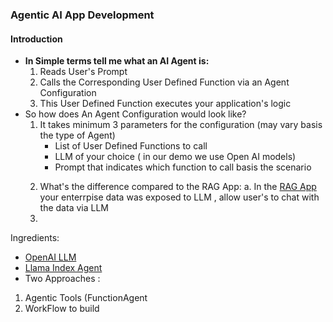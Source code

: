 ### Agentic AI App Development
#### Introduction
<ul>
<li><b>In Simple terms tell me what an AI Agent is:</b>
  <ol>
   <li>Reads User's Prompt</li>
   <li>Calls the Corresponding User Defined Function via an Agent Configuration</li>
   <li>This User Defined Function executes your application's logic</li>
  </ol>
 <li>So how does An Agent Configuration would look like?
     <ol>
       <li>
         It takes minimum 3 parameters for the configuration (may vary basis the type of Agent)
          <ul>
              <li>List of User Defined Functions to call</li>
              <li>LLM of your choice ( in our demo we use Open AI models)</li>
              <li>Prompt that indicates which function to call basis the scenario</li>
          </ul>         
       </li>
     </ol>
   </li>
    
   2. What's the difference compared to the RAG App:
   a. In the [RAG App](https://github.com/tarriqferrosekhan/AI_DEV/tree/main/01_rag_data_app/HelpMate.AI.Books) your enterrpise data was exposed to LLM , allow user's to chat with the data via LLM
3.  
</ul>

Ingredients: 
- [OpenAI LLM](https://platform.openai.com/docs/models)
- [Llama Index Agent](https://docs.llamaindex.ai/en/stable/understanding/agent/)
- Two Approaches :
1. Agentic Tools (FunctionAgent
2. WorkFlow to build 
